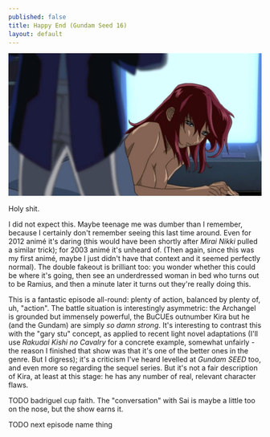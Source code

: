 ```yaml
---
published: false
title: Happy End (Gundam Seed 16)
layout: default
---
```




![](/he.jpg)

Holy shit.

I did not expect this. Maybe teenage me was dumber than I remember, because I certainly don't remember seeing this last time around. Even for 2012 animé it's daring (this would have been shortly after *Mirai Nikki* pulled a similar trick); for 2003 animé it's unheard of. (Then again, since this was my first animé, maybe I just didn't have that context and it seemed perfectly normal). The double fakeout is brilliant too: you wonder whether this could be where it's going, then see an underdressed woman in bed who turns out to be Ramius, and then a minute later it turns out they're really doing this.

This is a fantastic episode all-round: plenty of action, balanced by plenty of, uh, "action". The battle situation is interestingly asymmetric: the Archangel is grounded but immensely powerful, the BuCUEs outnumber Kira but he (and the Gundam) are simply *so damn strong*. It's interesting to contrast this with the "gary stu" concept, as applied to recent light novel adaptations (I'll use *Rakudai Kishi no Cavalry* for a concrete example, somewhat unfairly - the reason I finished that show was that it's one of the better ones in the genre. But I digress); it's a criticism I've heard levelled at *Gundam SEED* too, and even more so regarding the sequel series. But it's not a fair description of Kira, at least at this stage: he has any number of real, relevant character flaws.

TODO badriguel cup faith. The "conversation" with Sai is maybe a little too on the nose, but the show earns it.

TODO next episode name thing
